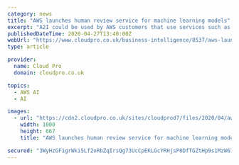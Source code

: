 ```yaml
---
category: news
title: "AWS launches human review service for machine learning models"
excerpt: "A2I could be used by AWS customers that use services such as Amazon SageMaker, Amazon Rekognition or Amazon Textract, which are often used in critical and sensitive cases that need often need ..."
publishedDateTime: 2020-04-27T13:40:00Z
webUrl: "https://www.cloudpro.co.uk/business-intelligence/8537/aws-launches-human-review-service-for-machine-learning-models"
type: article

provider:
  name: Cloud Pro
  domain: cloudpro.co.uk

topics:
  - AWS AI
  - AI

images:
  - url: "https://cdn2.cloudpro.co.uk/sites/cloudprod7/files/2020/04/awssignatairport.jpg"
    width: 1000
    height: 667
    title: "AWS launches human review service for machine learning models"

secured: "3WyHzGF1grWki5Lf2oRbZqIrsQg73UcCpEKLGcYRHjsP0DfTGZtHp9s1MzW67Sc54m+HT2iHL8dfv+dR/thYUdWTZW98w3BOYF99H0rgHT9HjSbi2/7s9sZUuyPy7IGEs5iU6tIQXl1Kk1y9PukfwVQeyg+6SF0JXfgFfg2kTZFEqc9H6kioLIWBe65BrEIys2JHE1i3xmiitiSiwPR7sDXHX5I+z8vvtIFUlCuW5HZr+A9QAZxyh0VwW82aCzFPiSZ/88yxYRMP2avQbDqbBmJnSN4wq+zn+SxQtlD+Yc8Rurh+5fIS1fma3psIKGfZ;GP+9Hs7ykBI5WANLMFUX4A=="
---
```


